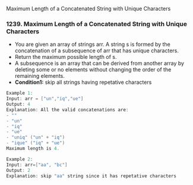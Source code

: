 Maximum Length of a Concatenated String with Unique Characters

### 1239. Maximum Length of a Concatenated String with Unique Characters
- You are given an array of strings arr. A string s is formed by the concatenation of a subsequence of arr that has unique characters.
- Return the maximum possible length of s.
- A subsequence is an array that can be derived from another array by deleting some or no elements without changing the order of the remaining elements.
- **Condition1:** skip all strings having repetative characters
```c
Example 1:
Input: arr = ["un","iq","ue"]
Output: 4
Explanation: All the valid concatenations are:
- ""
- "un"
- "iq"
- "ue"
- "uniq" ("un" + "iq")
- "ique" ("iq" + "ue")
Maximum length is 4.

Example 2:
Input: arr=["aa", "bc"]
Output: 2
Explanation: skip "aa" string since it has repetative characters
```
